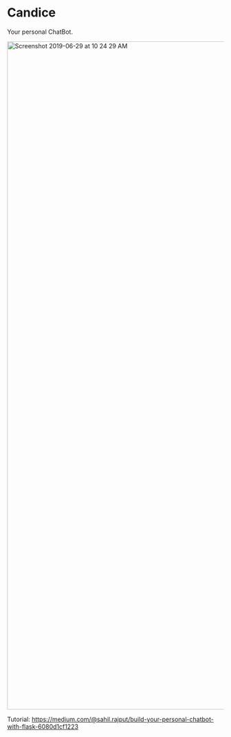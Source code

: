 # Candice
Your personal ChatBot.

<img width="1552" alt="Screenshot 2019-06-29 at 10 24 29 AM" src="https://user-images.githubusercontent.com/20112458/60379848-292b1680-9a58-11e9-90a9-e4eceb549477.png">

Tutorial:
https://medium.com/@sahil.rajput/build-your-personal-chatbot-with-flask-6080d1cf1223
